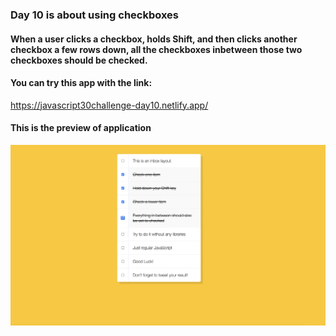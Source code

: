 ### Day 10 is about using checkboxes
####  When a user clicks a checkbox, holds Shift, and then clicks another checkbox a few rows down, all the checkboxes inbetween those two checkboxes should be checked.

#### You can try this app with the link:
https://javascript30challenge-day10.netlify.app/

#### This is the preview of application
![Screenshot of deployed app](img/checkboxes.png)
